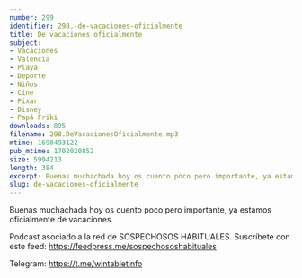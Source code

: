 ```yaml
---
number: 299
identifier: 298.-de-vacaciones-oficialmente
title: De vacaciones oficialmente
subject:
- Vacaciones
- Valencia
- Playa
- Deporte
- Niños
- Cine
- Pixar
- Disney
- Papá Friki
downloads: 895
filename: 298.DeVacacionesOficialmente.mp3
mtime: 1690493122
pub_mtime: 1702020852
size: 5994213
length: 384
excerpt: Buenas muchachada hoy os cuento poco pero importante, ya estamos oficialmente de vacaciones.
slug: de-vacaciones-oficialmente
---
```

Buenas muchachada hoy os cuento poco pero importante, ya estamos oficialmente de vacaciones.

Podcast asociado a la red de SOSPECHOSOS HABITUALES. Suscríbete con este feed: https://feedpress.me/sospechososhabituales

Telegram: https://t.me/wintabletinfo